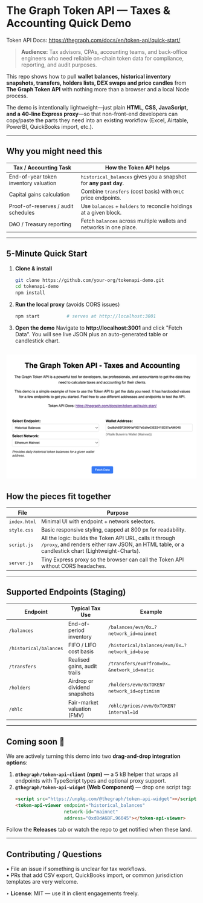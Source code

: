 # The Graph Token API — Taxes & Accounting Quick Demo

Token API Docs: https://thegraph.com/docs/en/token-api/quick-start/

> **Audience:** Tax advisors, CPAs, accounting teams, and back-office engineers who need reliable on-chain token data for compliance, reporting, and audit purposes.

This repo shows how to pull **wallet balances, historical inventory snapshots, transfers, holders lists, DEX swaps and price candles** from **The Graph Token API** with nothing more than a browser and a local Node process.

The demo is intentionally lightweight—just plain **HTML, CSS, JavaScript, and a 40-line Express proxy**—so that non-front-end developers can copy/paste the parts they need into an existing workflow (Excel, Airtable, PowerBI, QuickBooks import, etc.).

---
## Why you might need this

| Tax / Accounting Task | How the Token API helps |
| --------------------- | ----------------------- |
| End-of-year token inventory valuation | `historical_balances` gives you a snapshot for **any past day**. |
| Capital gains calculation | Combine `transfers` (cost basis) with `OHLC` price endpoints. |
| Proof-of-reserves / audit schedules | Use `balances` + `holders` to reconcile holdings at a given block. |
| DAO / Treasury reporting | Fetch `balances` across multiple wallets and networks in one place. |

---
## 5-Minute Quick Start

1. **Clone & install**
   ```bash
   git clone https://github.com/your-org/tokenapi-demo.git
   cd tokenapi-demo
   npm install
   ```
2. **Run the local proxy** (avoids CORS issues)
   ```bash
   npm start          # serves at http://localhost:3001
   ```
3. **Open the demo**
   Navigate to **http://localhost:3001** and click "Fetch Data".  You will see live JSON plus an auto-generated table or candlestick chart.

![screenshot of demo UI](docs/screenshot.png)
---
## How the pieces fit together

| File | Purpose |
| ---- | ------- |
| `index.html` | Minimal UI with endpoint + network selectors. |
| `style.css`  | Basic responsive styling, capped at 800 px for readability. |
| `script.js`  | All the logic: builds the Token API URL, calls it through `/proxy`, and renders either raw JSON, an HTML table, or a candlestick chart (Lightweight-Charts). |
| `server.js`  | Tiny Express proxy so the browser can call the Token API without CORS headaches. |

---
## Supported Endpoints (Staging)

| Endpoint | Typical Tax Use | Example |
| -------- | --------------- | ------- |
| `/balances` | End-of-period inventory | `/balances/evm/0x…?network_id=mainnet` |
| `/historical/balances` | FIFO / LIFO cost basis | `/historical/balances/evm/0x…?network_id=base` |
| `/transfers` | Realised gains, audit trails | `/transfers/evm?from=0x…&network_id=matic` |
| `/holders` | Airdrop or dividend snapshots | `/holders/evm/0xTOKEN?network_id=optimism` |
| `/ohlc` | Fair-market valuation (FMV) | `/ohlc/prices/evm/0xTOKEN?interval=1d` |

---
## Coming soon 🚧

We are actively turning this demo into two **drag-and-drop integration options**:

1. **`@thegraph/token-api-client` (npm)** — a 5 kB helper that wraps all endpoints with TypeScript types and optional proxy support.
2. **`@thegraph/token-api-widget` (Web Component)** — drop one script tag:
   ```html
   <script src="https://unpkg.com/@thegraph/token-api-widget"></script>
   <token-api-viewer endpoint="historical_balances"
                     network-id="mainnet"
                     address="0xd8dA6BF…96045"></token-api-viewer>
   ```

Follow the **Releases** tab or watch the repo to get notified when these land.

---
## Contributing / Questions

• File an issue if something is unclear for tax workflows.  
• PRs that add CSV export, QuickBooks import, or common jurisdiction templates are very welcome.

‣ **License**: MIT — use it in client engagements freely.

